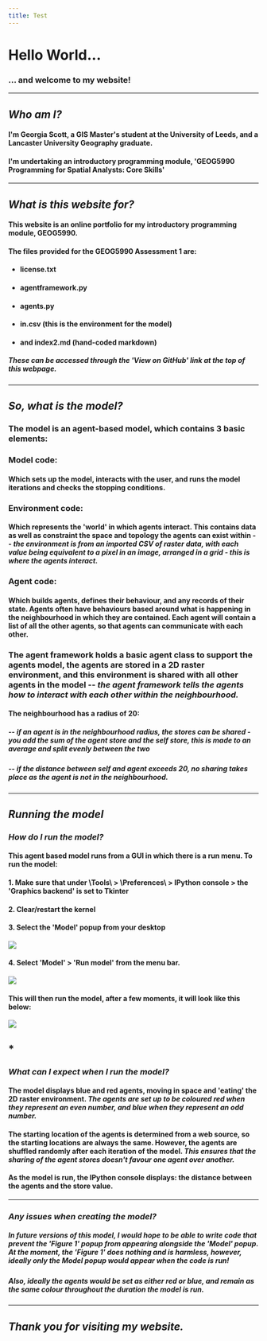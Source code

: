 ```yaml
---
title: Test
---
```



# Hello World...

### ... and welcome to my website!

---

## *Who am I?*
#### I'm Georgia Scott, a GIS Master's student at the University of Leeds, and a Lancaster University Geography graduate.
#### I'm undertaking an introductory programming module, 'GEOG5990 Programming for Spatial Analysts: Core Skills'

---

## *What is this website for?*
#### This website is an online portfolio for my introductory programming module, GEOG5990.

#### The files provided for the GEOG5990 Assessment 1 are:
* #### **license.txt**
* #### **agentframework.py**
* #### **agents.py**
* #### **in.csv** (this is the environment for the model)
* #### and index2.md (hand-coded markdown)

##### These can be accessed through the 'View on GitHub' link at the top of this webpage.

---

## *So, what is the model?*
### The model is an agent-based model, which contains 3 basic elements:
### **Model** code:
#### Which sets up the model, interacts with the user, and runs the model iterations and checks the stopping conditions.
### **Environment** code:
#### Which represents the 'world' in which agents interact. This contains data as well as constraint the space and topology the agents can exist within -- *the **environment** is from an imported CSV of raster data, with each value being equivalent to a pixel in an image, arranged in a grid - this is where the agents interact.*
### **Agent** code: 
#### Which builds agents, defines their behaviour, and any records of their state. Agents often have behaviours based around what is happening in the neighbourhood in which they are contained. Each agent will contain a list of all the other agents, so that agents can communicate with each other.
### The **agent framework** holds a basic agent class to support the agents model, the agents are stored in a **2D raster environment**, and this environment is shared with all other agents in the model -- *the **agent framework** tells the agents how to interact with each other within the **neighbourhood**.*
#### The **neighbourhood** has a radius of 20:
##### -- if an agent is in the neighbourhood radius, the stores can be **shared** - you add the sum of the agent store and the self store, this is made to an average and split evenly between the two
##### -- if the distance between self and agent exceeds 20, **no sharing takes place** as the agent is not in the neighbourhood.


---
## *Running the model*
### *How do I run the model?*
#### This agent based model runs from a GUI in which there is a run menu. To run the model:
#### 1. Make sure that under \Tools\ > \Preferences\ > IPython console > the 'Graphics backend' is set to **Tkinter**
#### 2. Clear/restart the kernel
#### 3. Select the 'Model' popup from your desktop
[<img src="https://github.com/gy18gs/gy18gs.github.io/blob/master/Desktop.png">](https://github.com/gy18gs/gy18gs.github.io/blob/master/Desktop.png)
#### 4. Select 'Model' > 'Run model' from the menu bar.
[<img src="https://github.com/gy18gs/gy18gs.github.io/blob/master/Model_popup.png">](https://github.com/gy18gs/gy18gs.github.io/blob/master/Model_popup.png)
#### This will then run the model, after a few moments, it will look like this below:
[<img src="https://github.com/gy18gs/gy18gs.github.io/blob/master/Model.png">](https://github.com/gy18gs/gy18gs.github.io/blob/master/Model.png)
## *
### *What can I expect when I run the model?*
#### The model displays **blue and red agents**, moving in space and 'eating' the 2D raster environment. *The agents are set up to be coloured red when they represent an even number, and blue when they represent an odd number.*
#### The starting location of the agents is determined from a web source, so the starting locations are always the same. However, the agents are shuffled randomly after each iteration of the model. *This ensures that the sharing of the agent stores doesn't favour one agent over another.*
#### As the model is run, the IPython console displays: the **distance between the agents** and the **store value.**

---
### *Any issues when creating the model?*
##### In future versions of this model, I would hope to be able to write code that prevent the 'Figure 1' popup from appearing alongside the 'Model' popup. At the moment, the 'Figure 1' does nothing and is harmless, however, ideally only the Model popup would appear when the code is run!
##### Also, ideally the agents would be set as either red or blue, and remain as the same colour throughout the duration the model is run.

---
## *Thank you for visiting my website.*



